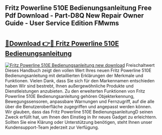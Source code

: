 ## Fritz Powerline 510E Bedienungsanleitung Free Pdf Download - Part-D8Q New Repair Owner Guide - User Service Edition FMwms

# <h2><a href="http://df3hk1.blite.top/?on=Fritz+Powerline+510E+Bedienungsanleitung">🔗Download 👉🔴 Fritz Powerline 510E Bedienungsanleitung</a></h2>

[![Fritz Powerline 510E Bedienungsanleitung new download](https://i.imgur.com/lujVjoI.png)](http://df3hk1.blite.top/?on=Fritz+Powerline+510E+Bedienungsanleitung)
Freischaltwert Dieses Handbuch zeigt den vollen Wert Ihres neuen Fritz Powerline 510E Bedienungsanleitung mit detaillierten Erklärungen der Merkmale und Funktionen. Vielen Dank, dass Sie sich für den Markennamen entschieden haben Wir sind bestrebt, Ihnen außergewöhnliche Produkte und Dienstleistungen anzubieten. Zu den erweiterten Funktionen von Fritz Powerline 510E Bedienungsanleitung gehören Objekterkennung, Bewegungssensoren, anpassbare Warnungen und Fernzugriff, auf die alle über die Benutzeroberfläche zugegriffen und angepasst werden können. Wir glauben, dass das Fritz Powerline 510E BedienungsanleitungD seinen Zweck erfüllt hat, um Ihnen den Einstieg in Ihr neues Gadget zu erleichtern. Sollten Sie eine Klärung oder Unterstützung benötigen, steht Ihnen unser Kundensupport-Team jederzeit zur Verfügung.
